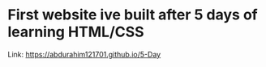 # First website ive built after 5 days of learning HTML/CSS
Link: https://abdurahim121701.github.io/5-Day
